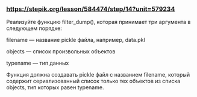 ### https://stepik.org/lesson/584474/step/14?unit=579234

Реализуйте функцию filter_dump(), которая принимает три аргумента в следующем порядке:


filename — название pickle файла, например, data.pkl

objects — список произвольных объектов

typename — тип данных


Функция должна создавать pickle файл с названием filename, который содержит сериализованный список только тех объектов из списка objects, тип которых равен typename.


